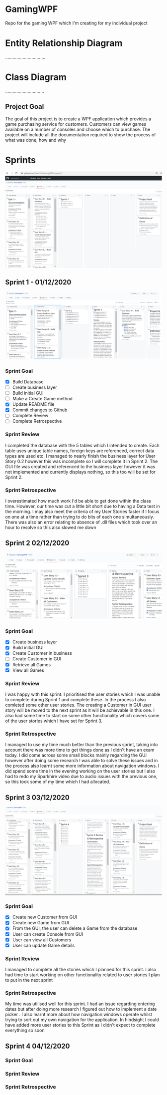 # GamingWPF
Repo for the gaming WPF which I'm creating for my individual project

# Entity Relationship Diagram
................................

# Class Diagram
...............................

## Project Goal
The goal of this project is to create a WPF application which provides a game 
purchasing service for customers. Customers can view games available on a number 
of consoles and choose which to purchase. The project will include all the documentation 
required to show the process of what was done, how and why

# Sprints
![image](https://github.com/Shaq10/GamingWPF/blob/main/PreSprints.png)

## Sprint 1 - 01/12/2020
![image](https://github.com/Shaq10/GamingWPF/blob/main/Sprint1.png)
### Sprint Goal
- [x] Build Database
- [ ] Create business layer
- [ ] Build initial GUI
- [ ] Make a Create Game method
- [x] Update README file
- [x] Commit changes to Github
- [ ] Complete Review
- [ ] Complete Retrospective

### Sprint Review
I completed the database with the 5 tables which I intended to create. Each table uses unique table names, foreign keys are referenced, correct data types are used etc.
I managed to nearly finish the business layer for User Story 0.2 however this was incomplete so I will complete it in Sprint 2. The GUI file was created and referenced to the business layer however it was not implemented and currently displays nothing, so this too will be set for Sprint 2.

### Sprint Retrospective
I overestimated how much work I'd be able to get done within the class time. However, our time was cut a little bit short due to having a Data test in the morning. I may also meet the criteria of my User Stories faster if I focus on one at a time rather than trying to do bits of each one simultaneously. There was also an error relating to absence of .dll files which took over an hour to resolve so this also slowed me down

## Sprint 2 02/12/2020
![image](https://github.com/Shaq10/GamingWPF/blob/main/Sprint2.png)
### Sprint Goal
- [x] Create business layer
- [x] Build initial GUI
- [x] Create Customer in business
- [ ] Create Customer in GUI
- [x] Retrieve all Games
- [x] View all Games

### Sprint Review
I was happy with this sprint. I prioritised the user stories which I was unable to complete during Sprint 1 and complete these. In the process I also comleted some other user stories.
The creating a Customer in GUI user story will be moved to the next sprint as it will be achievable in this one. I also had some time to start on some other functionality which covers some of
the user stories which I have set for Sprint 3. 
### Sprint Retrospective
I managed to use my time much better than the previous sprint, taking into account there was more time to get things done as I didn't have an exam today. I did come across some small blocks mainly 
regarding the GUI however after doing some research I was able to solve these issues and in the process also learnt some more information about navigation windows.
I did spend some time in the evening working on the user stories but I also had to redo my Sparkhire video due to audio issues with the previous one, so this took some of my time which I had allocated.

## Sprint 3 03/12/2020
![image](https://github.com/Shaq10/GamingWPF/blob/main/Sprint3.png)
### Sprint Goal
- [x] Create new Customer from GUI
- [x] Create new Game from GUI
- [x] From the GUI, the user can delete a Game from the database
- [x] User can create Console from GUI
- [x] User can view all Customers
- [x] User can update Game details
### Sprint Review
I managed to complete all the stories which I planned for this sprint. I also had time to start working on other functionality related to user stories I plan to put in the next sprint
### Sprint Retrospective
My time was utilised well for this sprint. I had an issue regarding entering dates but after doing more research I figured out how to implement a date picker . I also learnt more about how navigation 
windows operate whilst trying to sort out my own navigation for the application. In hindsight I could have added more user stories to this Sprint as I didn't expect to complete everything so soon

## Sprint 4 04/12/2020
### Sprint Goal

### Sprint Review

### Sprint Retrospective

